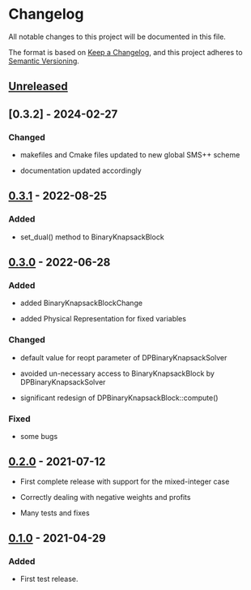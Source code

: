 # Changelog

All notable changes to this project will be documented in this file.

The format is based on [Keep a Changelog](https://keepachangelog.com/en/1.0.0/),
and this project adheres to [Semantic Versioning](https://semver.org/spec/v2.0.0.html).

## [Unreleased]

## [0.3.2] - 2024-02-27

### Changed

- makefiles and Cmake files updated to new global SMS++ scheme

- documentation updated accordingly

## [0.3.1] - 2022-08-25

### Added

- set_dual() method to BinaryKnapsackBlock

## [0.3.0] - 2022-06-28

### Added

- added BinaryKnapsackBlockChange

- added Physical Representation for fixed variables

### Changed

- default value for reopt parameter of DPBinaryKnapsackSolver

- avoided un-necessary access to BinaryKnapsackBlock by DPBinaryKnapsackSolver

- significant redesign of DPBinaryKnapsackBlock::compute()

### Fixed

- some bugs

## [0.2.0]  - 2021-07-12

- First complete release with support for the mixed-integer case

- Correctly dealing with negative weights and profits

- Many tests and fixes

## [0.1.0]  - 2021-04-29

### Added

- First test release.

[Unreleased]: https://gitlab.com/smspp/binaryknapsackblock/-/compare/0.3.1...develop
[0.3.1]: https://gitlab.com/smspp/binaryknapsackblock/-/compare/0.3.0...0.3.1
[0.3.0]: https://gitlab.com/smspp/binaryknapsackblock/-/compare/0.2.0...0.3.0
[0.2.0]: https://gitlab.com/smspp/binaryknapsackblock/-/compare/0.1.0...0.2.0
[0.1.0]: https://gitlab.com/smspp/binaryknapsackblock/-/tags/0.1.0
